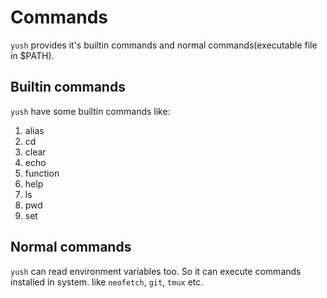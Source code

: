 # Commands

`yush` provides it's builtin commands and normal commands(executable file in $PATH).

## Builtin commands

`yush` have some builtin commands like:

1. alias
2. cd
3. clear
4. echo
5. function
6. help
7. ls
8. pwd
9. set

## Normal commands

`yush` can read environment variables too.
So it can execute commands installed in system.
like `neofetch`, `git`, `tmux` etc.